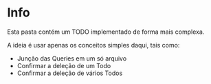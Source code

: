 # Info

Esta pasta contém um TODO implementado de forma mais complexa.

A ideia é usar apenas os conceitos simples daqui, tais como:

- Junção das Queries em um só arquivo
- Confirmar a deleção de um Todo
- Confirmar a deleção de vários Todos
